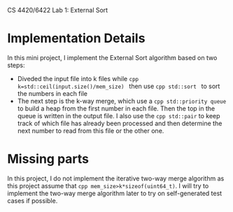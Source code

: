 CS 4420/6422 Lab 1: External Sort
# Implementation Details
In this mini project, I implement the External Sort algorithm based on two steps:
* Diveded the input file into k files while ```cpp k=std::ceil(input.size()/mem_size) ``` then use ```cpp std::sort ``` to sort the numbers in each file
* The next step is the k-way merge, which use a ```cpp std::priority queue``` to build a heap from the first number in each file. Then the top in the queue is written in the output file. I also use the  ```cpp std::pair``` to keep track of which file has already been processed and then determine the next number to read from this file or the other one. 

# Missing parts
In this project, I do not implement the iterative two-way merge algorithm as this project assume that ```cpp mem_size>k*sizeof(uint64_t)```. I will try to implement the two-way merge algorithm later to try on self-generated test cases if possible.  
